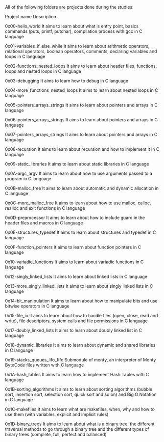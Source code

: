 All of the following folders are projects done during the studies:



Project name	Description

0x00-hello_world	It aims to learn about what is entry point, basics commands (puts, printf, putchar), compilation process with gcc in C language

0x01-variables_if_else_while	It aims to learn about arithmetic operators, relational operators, boolean operators, comments, declaring variables and loops in C language

0x02-functions_nested_loops	It aims to learn about header files, functions, loops and nested loops in C language

0x03-debugging	It aims to learn how to debug in C language

0x04-more_functions_nested_loops	It aims to learn about nested loops in C language

0x05-pointers_arrays_strings	It aims to learn about pointers and arrays in C language

0x06-pointers_arrays_strings	It aims to learn about pointers and arrays in C language

0x07-pointers_arrays_strings	It aims to learn about pointers and arrays in C language

0x08-recursion	It aims to learn about recursion and how to implement it in C language

0x09-static_libraries	It aims to learn about static libraries in C language

0x0A-argc_argv	It aims to learn about how to use arguments passed to a program in C language

0x0B-malloc_free	It aims to learn about automatic and dynamic allocation in C language

0x0C-more_malloc_free	It aims to learn about how to use malloc, calloc, realloc and exit functions in C language

0x0D-preprocessor	It aims to learn about how to include guard in the header files and macros in C language

0x0E-structures_typedef	It aims to learn about structures and typedef in C language

0x0F-function_pointers	It aims to learn about function pointers in C language

0x10-variadic_functions	It aims to learn about variadic functions in C language

0x12-singly_linked_lists	It aims to learn about linked lists in C language

0x13-more_singly_linked_lists	It aims to learn about singly linked lists in C language

0x14-bit_manipulation	It aims to learn about how to manipulate bits and use bitwise operators in C language

0x15-file_io	It aims to learn about how to handle files (open, close, read and write), file descriptors, system calls and file permissions in C language

0x17-doubly_linked_lists	It aims to learn about doubly linked list in C language

0x18-dynamic_libraries	It aims to learn about dynamic and shared libraries in C language

0x19-stacks_queues_lifo_fifo	Submodule of monty, an interpreter of Monty ByteCode files written with C language

0x1A-hash_tables	It aims to learn how to implement Hash Tables with C language

0x1B-sorting_algorithms	It aims to learn about sorting algorithms (bubble sort, insertion sort, selection sort, quick sort and so on) and Big O Notation in C language

0x1C-makefiles	It aims to learn what are makefiles, when, why and how to use them (with variables, explicit and implicit rules)

0x1D-binary_trees	It aims to learn about what is a binary tree, the different traversal methods to go through a binary tree and the different types of binary trees (complete, full, perfect and balanced)
